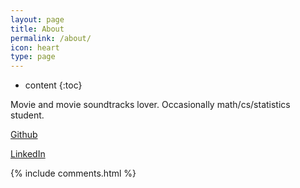 ```yaml
---
layout: page
title: About
permalink: /about/
icon: heart
type: page
---
```


* content
{:toc}

Movie and movie soundtracks lover. Occasionally math/cs/statistics student.

[Github](https://github.com/largecats)

[LinkedIn](https://www.linkedin.com/in/linfan-xiao/)

<!-- ## Comments -->

{% include comments.html %}

